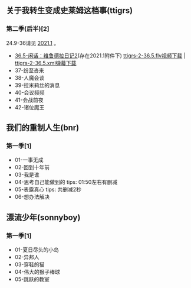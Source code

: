## 关于我转生变成史莱姆这档事(ttigrs)
### 第二季(后半)[2]

24.9-36请见 [2021.1](https://github.com/xrz-cloud/bili-vd-bak/releases/tag/2021.1) 。

- [36.5-闲话：维鲁德拉日记2](https://github.com/xrz-cloud/bili-vd-bak/releases/tag/2021.1)(存在2021.1附件下)
[ttigrs-2-36.5.flv视频下载](https://github.com/xrz-cloud/bili-vd-bak/releases/download/2021.1/ttigrs-2-36.5.flv) | [ttigrs-2-36.5.xml弹幕下载](https://github.com/xrz-cloud/bili-vd-bak/releases/download/2021.1/ttigrs-2-36.5.xml)
- 37-纷至沓来
- 38-人魔会谈
- 39-拉米莉丝的消息
- 40-会议频频
- 41-会战前夜
- 42-诸位魔王

## 我们的重制人生(bnr)
### 第一季[1]
- 01-一事无成
- 02-回到十年前
- 03-我是谁
- 04-思考自己能做到的
tips: 01:50左右有删减
- 05-表露真心
tips: 共删减2秒
- 06-想办法解决

## 漂流少年(sonnyboy)
### 第一季[1]
- 01-夏日尽头的小岛
- 02-异邦人
- 03-穿鞋的猫
- 04-伟大的猴子棒球
- 05-跳跃的教室